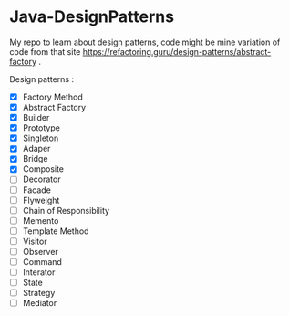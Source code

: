 # Java-DesignPatterns
My repo to learn about design patterns, code might be mine variation of code from that site
https://refactoring.guru/design-patterns/abstract-factory . 

Design patterns :
 - [X] Factory Method
 - [X] Abstract Factory
 - [X] Builder
 - [X] Prototype
 - [X] Singleton
 - [X] Adaper
 - [X] Bridge
 - [X] Composite
 - [ ] Decorator
 - [ ] Facade
 - [ ] Flyweight
 - [ ] Chain of Responsibility
 - [ ] Memento
 - [ ] Template Method
 - [ ] Visitor
 - [ ] Observer
 - [ ] Command
 - [ ] Interator
 - [ ] State
 - [ ] Strategy
 - [ ] Mediator